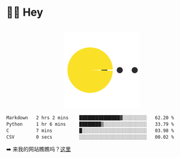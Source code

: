 
# 👋🏻 Hey
<div align="center">
	<br>
	<img src="https://raw.githubusercontent.com/Aniket965/Aniket965/master/pacman.svg?sanitize=true" width="200" height="200">
	<br>
</div>

<!--START_SECTION:waka-->

```txt
Markdown   2 hrs 2 mins    ███████████████▓░░░░░░░░░   62.20 %
Python     1 hr 6 mins     ████████▒░░░░░░░░░░░░░░░░   33.79 %
C          7 mins          █░░░░░░░░░░░░░░░░░░░░░░░░   03.98 %
CSV        0 secs          ░░░░░░░░░░░░░░░░░░░░░░░░░   00.02 %
```

<!--END_SECTION:waka-->

 ➡️  来我的网站瞧瞧吗？[这里](https://www.shaolongfei.com)
